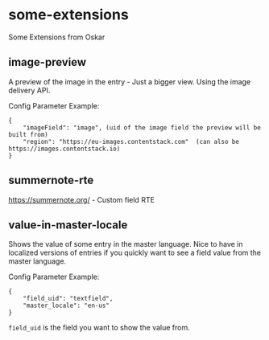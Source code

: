 # some-extensions
Some Extensions from Oskar

## image-preview
A preview of the image in the entry - Just a bigger view. Using the image delivery API.

Config Parameter Example:
```
{
    "imageField": "image", (uid of the image field the preview will be built from)
    "region": "https://eu-images.contentstack.com"  (can also be https://images.contentstack.io)
}
```

## summernote-rte
https://summernote.org/ - Custom field RTE

## value-in-master-locale
Shows the value of some entry in the master language. Nice to have in localized versions of entries if you quickly want to see a field value from the master language.

Config Parameter Example:
```
{
    "field_uid": "textfield",
    "master_locale": "en-us"
}
```
`field_uid` is the field you want to show the value from.

